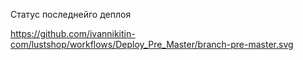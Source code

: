 Статус последнейго деплоя

https://github.com/ivannikitin-com/lustshop/workflows/Deploy_Pre_Master/branch-pre-master.svg
